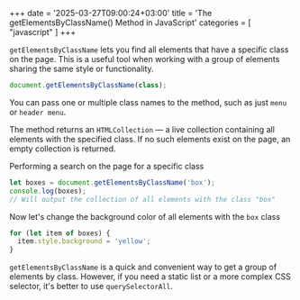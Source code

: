 +++
date = '2025-03-27T09:00:24+03:00'
title = 'The getElementsByClassName() Method in JavaScript'
categories = [ "javascript" ]
+++

`getElementsByClassName` lets you find all elements that have a specific class on the page. This is a useful tool when working with a group of elements sharing the same style or functionality.

```js
document.getElementsByClassName(class);
```

You can pass one or multiple class names to the method, such as just `menu` or `header menu`. 

The method returns an `HTMLCollection` — a live collection containing all elements with the specified class. If no such elements exist on the page, an empty collection is returned.

Performing a search on the page for a specific class

```js
let boxes = document.getElementsByClassName('box');
console.log(boxes); 
// Will output the collection of all elements with the class "box"
```

Now let's change the background color of all elements with the `box` class

```js
for (let item of boxes) {
  item.style.background = 'yellow';
}
```

`getElementsByClassName` is a quick and convenient way to get a group of elements by class. However, if you need a static list or a more complex CSS selector, it's better to use `querySelectorAll`.